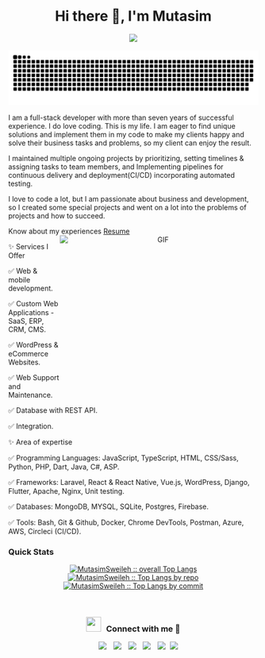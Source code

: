 <div align="center">
<h1 align="center">Hi there 👋, I'm Mutasim</h1>
<!-- <h4 align="center"><span color="#f85149" style="color: #f85149;"><</span><span>Software Engineer</span><span style="color: #f85149;">/></span></h4> -->
<p align="center">
 <img src="https://readme-typing-svg.herokuapp.com?lines=Full+Stack+Developer;Freelancer;DS%20|%20AI%20|%20ML%20Enthusiastic;Always%20learning%20new%20things&center=true&width=380&height=45">
</p>
<!-- <p align="center"> <img src="https://readme-typing-svg.herokuapp.com?lines=Welcome,+Let's+follow+each+other+💖" /> </p> -->
</div>
<div align="center">
  <img  src="https://github.com/MutasimSweileh/MutasimSweileh/blob/main/grid-snake.svg"
       alt="snake" />
</div>

I am a full-stack developer with more than seven years of successful experience. I do love coding. This is my life. I am eager to find unique solutions and implement them in my code to make my clients happy and solve their business tasks and problems, so my client can enjoy the result.

I maintained multiple ongoing projects by prioritizing, setting timelines & assigning tasks to team members, and Implementing pipelines for continuous delivery and deployment(CI/CD) incorporating automated testing.

I love to code a lot, but I am passionate about business and development, so I created some special projects and went on a lot into the problems of projects and how to succeed.

Know about my experiences <a href="https://github.com/MutasimSweileh/MutasimSweileh/blob/main/Mutasim_Resume.pdf" target="blank">Resume</a> <a target="_blank" align="center"> <img align="right" top="500" height="300" width="400" alt="GIF" src="https://media.giphy.com/media/SWoSkN6DxTszqIKEqv/giphy.gif"> </a>

✨ Services I Offer

✅ Web & mobile development.

✅ Custom Web Applications - SaaS, ERP, CRM, CMS.

✅ WordPress & eCommerce Websites.

✅ Web Support and Maintenance.

✅ Database with REST API.

✅ Integration.

✨ Area of expertise

✅ Programming Languages: JavaScript, TypeScript, HTML, CSS/Sass, Python, PHP, Dart, Java, C#, ASP.

✅ Frameworks: Laravel, React & React Native, Vue.js, WordPress, Django, Flutter, Apache, Nginx, Unit testing.

✅ Databases: MongoDB, MYSQL, SQLite, Postgres, Firebase.

✅ Tools: Bash, Git & Github, Docker, Chrome DevTools, Postman, Azure, AWS, Circleci (CI/CD). <br/>

<h3>Quick Stats</h3>
        <p align="center">
          <a href="https://github.com/MutasimSweileh/">
            <!-- <img align="center" src="https://github-readme-stats.vercel.app/api/top-langs/?username=samirazazy&theme=dark&hide=TCL" alt="MutasimSweileh :: overall Top Langs " /> -->
                            <img  width="30%" src="https://github-readme-stats.vercel.app/api/top-langs/?username=MutasimSweileh&langs_count=6&theme=gruvbox&layout=compact&hide_border=true"
          alt="MutasimSweileh :: overall Top Langs " />
          <img width="25%" src="https://github-profile-summary-cards.vercel.app/api/cards/repos-per-language?username=MutasimSweileh&theme=gruvbox&layout=compact&hide_border=true"
          alt="MutasimSweileh :: Top Langs by repo" />
          <img width="25%" src="https://github-profile-summary-cards.vercel.app/api/cards/most-commit-language?username=MutasimSweileh&theme=gruvbox&layout=compact&hide_border=true"
          alt="MutasimSweileh :: Top Langs by commit" />
          </a>
        </p>

<br/>
<h3 align="center" > <img src="https://media.giphy.com/media/iY8CRBdQXODJSCERIr/giphy.gif" width="30" height="30" style="margin-right: 10px;">Connect with me 🤝 </h3>

<p align="center">

 <div align="center"  class="icons-social" style="margin-left: 10px;">
        <a style="margin-left: 10px;"  target="_blank" href="https://linkedin.com/in/MutasimSweileh">
			<img src="https://img.icons8.com/doodle/40/000000/linkedin--v2.png"></a>
        <a style="margin-left: 10px;" target="_blank" href="https://github.com/MutasimSweileh">
		<img src="https://img.icons8.com/doodle/40/000000/github--v1.png"></a>
		<a style="margin-left: 10px;" target="_blank" href="https://stackoverflow.com/users/8645773/mutasim-sweileh?tab=profile">
				<img src="https://img.icons8.com/external-tal-revivo-color-tal-revivo/40/000000/external-stack-overflow-is-a-question-and-answer-site-for-professional-logo-color-tal-revivo.png"></a>
                		<a style="margin-left: 10px;" target="_blank" href="https://facebook.com/MutasimSweileh">
			<img src="https://img.icons8.com/doodle/1x/facebook-new.png" ></a>
		<a style="margin-left: 10px;" target="_blank" href="https://twitter.com/MutasimSweileh">
			<img src="https://img.icons8.com/doodle/1x/twitter-squared--v2.png" ></a>
		<a style="margin-left: 5px;" target="_blank" href="https://github.com/MutasimSweileh/MutasimSweileh/blob/main/Mutasim_Resume.pdf">
					<img src="https://img.icons8.com/plasticine/0.5x/resume.png" ></a>
      </div>

</p>
